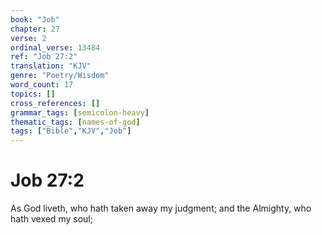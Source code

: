 ```yaml
---
book: "Job"
chapter: 27
verse: 2
ordinal_verse: 13484
ref: "Job 27:2"
translation: "KJV"
genre: "Poetry/Wisdom"
word_count: 17
topics: []
cross_references: []
grammar_tags: [semicolon-heavy]
thematic_tags: [names-of-god]
tags: ["Bible","KJV","Job"]
---
```


# Job 27:2

As God liveth, who hath taken away my judgment; and the Almighty, who hath vexed my soul;
